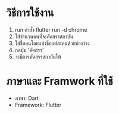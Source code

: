 # วิธีการใช้งาน
1. run คำสั่ง flutter run -d chrome
2. ใส่จำนวนคนที่จะคัดสรรสถาบัน
3. ใส่ชื่อคนโดยแบ่งชื่อแต่ละคนด้วยช่องว่าง
4. กดปุ่ม 'คัดสรร'
5. จะมีการคัดสรรสถาบันให้

# ภาษาและ Framwork ที่ใช้
- ภาษา: Dart
- Framework: Flutter
